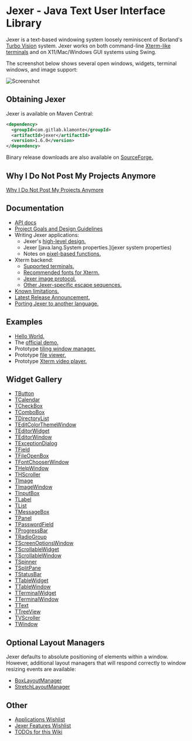 Jexer - Java Text User Interface Library
========================================

Jexer is a text-based windowing system loosely reminiscent of
Borland's [Turbo Vision](http://en.wikipedia.org/wiki/Turbo_Vision)
system.  Jexer works on both command-line [Xterm-like
terminals](terminals) and on X11/Mac/Windows GUI systems using Swing.

The screenshot below shows several open windows, widgets, terminal
windows, and image support:

![Screenshot](https://gitlab.com/klamonte/jexer/raw/master/screenshots/new_demo1.png)



Obtaining Jexer
---------------

Jexer is available on Maven Central:

```xml
<dependency>
  <groupId>com.gitlab.klamonte</groupId>
  <artifactId>jexer</artifactId>
  <version>1.6.0</version>
</dependency>
```

Binary release downloads are also available on
[SourceForge.](https://sourceforge.net/projects/jexer/files/jexer/)


Why I Do Not Post My Projects Anymore
-------------------------------------

[Why I Do Not Post My Projects Anymore](no-release-announcements)


Documentation
-------------

* [API docs](https://jexer.sourceforge.io/apidocs/api/index.html)
* [Project Goals and Design Guidelines](dev-standards)
* Writing Jexer applications:
  - Jexer's [high-level design.](high-level-design)
  - Jexer [java.lang.System properties.](jexer system properties)
  - Notes on [pixel-based functions.](pixel-operations)
* Xterm backend:
  - [Supported terminals.](terminals)
  - [Recommended fonts for Xterm.](fonts)
  - [Jexer image protocol.](jexer-images)
  - [Other Jexer-specific escape sequences.](jexer-sequences)
* [Known limitations.](limitations)
* [Latest Release Announcement.](latest-release)
* [Porting Jexer to another language.](porting)



Examples
--------

* [Hello World.](hello-world)
* The [official demo.](demo-application)
* Prototype [tiling window manager.](example-tiling-wm)
* Prototype [file viewer.](example-image-viewer)
* Prototype [Xterm video player.](example-xterm-video-player)



Widget Gallery
--------------

* [TButton](widget-tbutton)
* [TCalendar](widget-tcalendar)
* [TCheckBox](widget-tcheckbox)
* [TComboBox](widget-tcombobox)
* [TDirectoryList](widget-tdirectorylist)
* [TEditColorThemeWindow](widget-teditcolorthemewindow)
* [TEditorWidget](widget-teditorwidget)
* [TEditorWindow](widget-teditorwindow)
* [TExceptionDialog](widget-texceptiondialog)
* [TField](widget-tfield)
* [TFileOpenBox](widget-tfileopenbox)
* [TFontChooserWindow](widget-tfontchooserwindow)
* [THelpWindow](widget-thelpwindow)
* [THScroller](widget-thscroller)
* [TImage](widget-timage)
* [TImageWindow](widget-timagewindow)
* [TInputBox](widget-tinputbox)
* [TLabel](widget-tlabel)
* [TList](widget-tlist)
* [TMessageBox](widget-tmessagebox)
* [TPanel](widget-tpanel)
* [TPasswordField](widget-tpasswordfield)
* [TProgressBar](widget-tprogressbar)
* [TRadioGroup](widget-tradiogroup)
* [TScreenOptionsWindow](widget-tscreenoptionswindow)
* [TScrollableWidget](widget-tscrollablewidget)
* [TScrollableWindow](widget-tscrollablewindow)
* [TSpinner](widget-tspinner)
* [TSplitPane](widget-tsplitpane)
* [TStatusBar](widget-tstatusbar)
* [TTableWidget](widget-ttablewidget)
* [TTableWindow](widget-ttablewindow)
* [TTerminalWidget](widget-tterminalwidget)
* [TTerminalWindow](widget-tterminalwindow)
* [TText](widget-ttext)
* [TTreeView](widget-ttreeview)
* [TVScroller](widget-tvscroller)
* [TWindow](widget-twindow)


Optional Layout Managers
------------------------

Jexer defaults to absolute positioning of elements within a window.
However, additional layout managers that will respond correctly to
window resizing events are available:

* [BoxLayoutManager](layout-box)
* [StretchLayoutManager](layout-stretch)


Other
-----

* [Applications Wishlist](apps-wishlist)
* [Jexer Features Wishlist](wishlist)
* [TODOs for this Wiki](Wiki-TODO-List)
